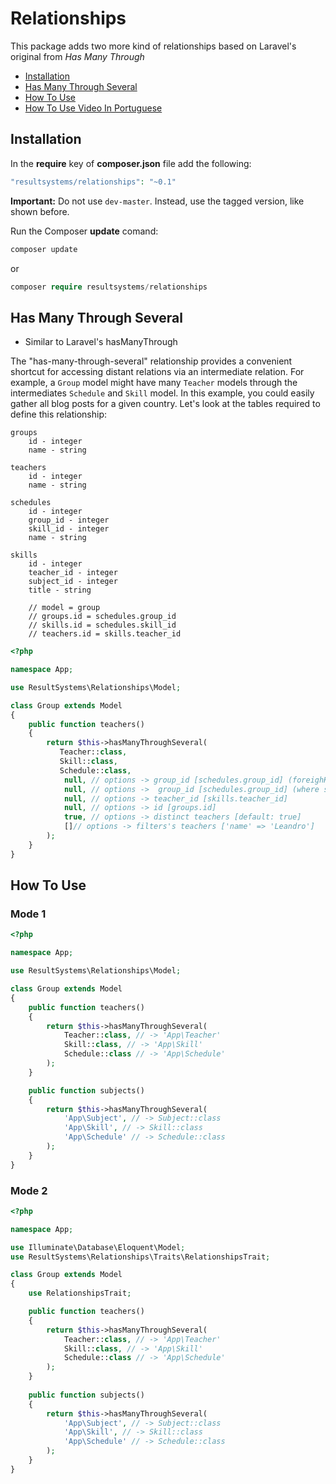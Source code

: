 # Relationships

This package adds two more kind of relationships based on Laravel's original from *Has Many Through*

- [Installation](#installation)
- [Has Many Through Several](#has-many-through-several)
- [How To Use](#how-to-use)
- [How To Use Video In Portuguese](https://goo.gl/4aL6MM)

## Installation

In the **require** key of **composer.json** file add the following:

```php
"resultsystems/relationships": "~0.1"
```

**Important:** Do not use `dev-master`. Instead, use the tagged version, like shown before.

Run the Composer **update** comand:

```php
composer update
```
or

```php
composer require resultsystems/relationships
```
   
 <a name="has-many-through-several"></a>
## Has Many Through Several

 - Similar to Laravel's hasManyThrough

The "has-many-through-several" relationship provides a convenient shortcut for accessing distant relations via an intermediate relation. For example, a `Group` model might have many `Teacher` models through the intermediates `Schedule` and `Skill` model. In this example, you could easily gather all blog posts for a given country. Let's look at the tables required to define this relationship:

    groups
        id - integer
        name - string

    teachers
        id - integer
        name - string

    schedules
        id - integer
        group_id - integer
        skill_id - integer
        name - string

    skills
        id - integer
        teacher_id - integer
        subject_id - integer
        title - string

        // model = group
        // groups.id = schedules.group_id
        // skills.id = schedules.skill_id
        // teachers.id = skills.teacher_id

```php
<?php

namespace App;

use ResultSystems\Relationships\Model;

class Group extends Model
{
    public function teachers()
    {
        return $this->hasManyThroughSeveral(
           Teacher::class,
           Skill::class,
           Schedule::class,
            null, // options -> group_id [schedules.group_id] (foreighKey from group)
            null, // options ->  group_id [schedules.group_id] (where schedules.group_id = ?)
            null, // options -> teacher_id [skills.teacher_id]
            null, // options -> id [groups.id]
            true, // options -> distinct teachers [default: true]
            []// options -> filters's teachers ['name' => 'Leandro']
        );
    }
}
```

<a name="how-to-use"></a>
## How To Use
 
### Mode 1
 
```php
<?php

namespace App;

use ResultSystems\Relationships\Model;

class Group extends Model
{
    public function teachers()
    {
        return $this->hasManyThroughSeveral(
            Teacher::class, // -> 'App\Teacher'
            Skill::class, // -> 'App\Skill'
            Schedule::class // -> 'App\Schedule'
        );
    }

    public function subjects()
    {
        return $this->hasManyThroughSeveral(
            'App\Subject', // -> Subject::class
            'App\Skill', // -> Skill::class
            'App\Schedule' // -> Schedule::class
        );
    }
}
```
 
### Mode 2
 
```php
<?php

namespace App;

use Illuminate\Database\Eloquent\Model;
use ResultSystems\Relationships\Traits\RelationshipsTrait;

class Group extends Model
{
    use RelationshipsTrait;

    public function teachers()
    {
        return $this->hasManyThroughSeveral(
            Teacher::class, // -> 'App\Teacher'
            Skill::class, // -> 'App\Skill'
            Schedule::class // -> 'App\Schedule'
        );
    }
 
    public function subjects()
    {
        return $this->hasManyThroughSeveral(
            'App\Subject', // -> Subject::class
            'App\Skill', // -> Skill::class
            'App\Schedule' // -> Schedule::class
        );
    }
}
```
 
 